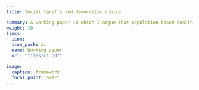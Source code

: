 ```yaml
---
title: Social tariffs and democratic choice

summary: A working paper in which I argue that population-based health state valuations should not be understood as merely statistical models, but as major instruments of democratic participation.
weight: 10
links:
- icon: 
  icon_pack: ai
  name: Working paper
  url: "files/c1.pdf"

image:
  caption: framework
  focal_point: Smart
---
```

